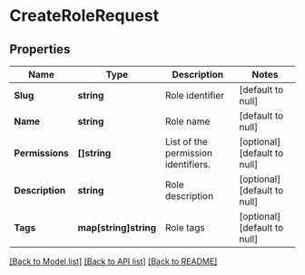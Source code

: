 # CreateRoleRequest

## Properties
Name | Type | Description | Notes
------------ | ------------- | ------------- | -------------
**Slug** | **string** | Role identifier | [default to null]
**Name** | **string** | Role name | [default to null]
**Permissions** | **[]string** | List of the permission identifiers. | [optional] [default to null]
**Description** | **string** | Role description | [optional] [default to null]
**Tags** | **map[string]string** | Role tags | [optional] [default to null]

[[Back to Model list]](../README.md#documentation-for-models) [[Back to API list]](../README.md#documentation-for-api-endpoints) [[Back to README]](../README.md)

